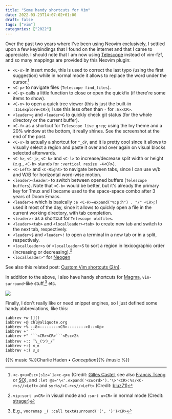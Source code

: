 ```yaml
---
title: "Some handy shortcuts for Vim"
date: 2022-03-23T14:07:02+01:00
draft: false
tags: ["vim"]
categories: ["2022"]
---
```


Over the past two years where I've been using Neovim exclusively, I settled upon a few keybindings that I found on the internet and that I came to appreciate. I should note that I am now using [Telescope] instead of vim-fzf, and so many mappings are provided by this Neovim plugin:

- `<C-s>` in insert mode, this is used to correct the last typo (using the first suggestion) while in normal mode it allows to replace the word under the cursor.[^1]
- `<C-p>` to navigate files (`Telescope find_files`).
- `<C-q>` calls a little function to close or open the quickfix (if there're some items to show).
- `<C-n>` to open a quick tree viewer (this is just the built-in `:15Lexplore<CR>`); I use this less often than `-` for `:Ex<CR>`.
- `<leader>g` and `<leader>G` to quickly check git status (for the whole directory or the current buffer).
- `<C-f>` as a shortcut for `Telescope live_grep`; using the Ivy theme and a 20% window at the bottom, it really shines. See the screenshot at the end of the post.
- `<C-x>` is actually a shortcut for `"_dP`, and it is pretty cool since it allows to visually select a region and paste it over and over again on visual blocks selected afterwards.
- `<C-h>`, `<C-j>`, `<C-k>` and `<C-l>` to increase/decrease split width or height (e.g., `<C-h>` stands for `:vertical resize -4<CR>`).
- `<C-Left>` and `<C-Right>` to navigate between tabs, since I can use w/b and W/B for horizontal word-wise motion.
- `<leader><leader>` to switch between opened buffers (`Telescope buffers`). Note that `<C-b>` would be better, but it's already the primary key for Tmux and I became used to the space-space combo after 3 years of Doom Emacs.
- `<leader>e` which is basically `:e <C-R>=expand("%:p:h") . "/" <CR>`; I used it most of the day, since it allows to quickly open a file in the current working directory, with tab completion.
- `<leader>r` as a shortcut for `Telescope oldfiles`.
- `<leader><tab>` and `<localleader><tab>` to create new tab and switch to the next tab, respectively.
- `<leader>$` and `<leader>!` to open a terminal in a new tab or in a split, respectively.
- `<localleader>s` or `<localleader>S` to sort a region in lexicographic order (increasing or decreasing).[^2]
- `<localleader>"` for [Neogen]

See also this related post: [Custom Vim shortcuts (2/n)](/post/vim-shortcuts/).

In addition to the above, I also have handy shortcuts for [Magma], `vim-surround`-like stuff,[^3] etc.

![](/img/2022-03-23-15-20-21.png)

Finally, I don't really like or need snippet engines, so I just defined some handy abbreviations, like this:

```vim
iabbrev +w []()
iabbrev +@ chl@aliquote.org
iabbrev +% --8<--------<CR>-------->8--<Up>
iabbrev +' ``
iabbrev +" ```<CR><CR>```<Esc>2k
iabbrev +:: ¯\_(ツ)_/¯
iabbrev +:( ಠ_ಠ
iabbrev +:) ಠ‿ಠ
```

{{% music %}}Charlie Haden • _Conception_{{% /music %}}

[^1]: ``<c-g>u<Esc>[s1z=`]a<c-g>u`` (Credit: [Gilles Castel], see also [Francis Tseng] or [SO]), and `:let @s='\<'.expand('<cword>').'\>'<CR>:%s/<C-r>s//<Left>` and `sy:%s/<C-r>s//<Left>` (Credit: [bluz71])
[^2]: `vip:sort u<CR>` in visual mode and `:sort u<CR>` in normal mode (Credit: [strager])
[^3]: E.g., `vnoremap _( :call text#surround('(', ')')<CR>`

[Telescope]: https://github.com/nvim-telescope/telescope.nvim
[Gilles Castel]: https://castel.dev/post/lecture-notes-1/
[Francis Tseng]: https://spaceandtim.es/etc/vim_notetaking/
[SO]: https://stackoverflow.com/q/5312235/420055
[bluz71]: https://bluz71.github.io/2019/03/11/find-replace-helpers-for-vim.html
[strager]: https://github.com/strager/dotfiles
[Neogen]: https://github.com/danymat/neogen
[Magma]: /post/jupyter-kernels-in-vim/
